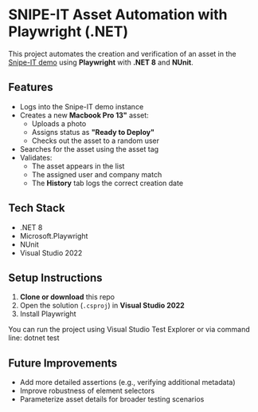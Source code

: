 # SNIPE-IT Asset Automation with Playwright (.NET)

This project automates the creation and verification of an asset in the [Snipe-IT demo](https://demo.snipeitapp.com) using **Playwright** with **.NET 8** and **NUnit**.

## Features
- Logs into the Snipe-IT demo instance
- Creates a new **Macbook Pro 13"** asset:
  - Uploads a photo
  - Assigns status as **"Ready to Deploy"**
  - Checks out the asset to a random user
- Searches for the asset using the asset tag
- Validates:
  - The asset appears in the list
  - The assigned user and company match
  - The **History** tab logs the correct creation date

## Tech Stack
- .NET 8
- Microsoft.Playwright
- NUnit
- Visual Studio 2022

## Setup Instructions
1. **Clone or download** this repo
2. Open the solution (`.csproj`) in **Visual Studio 2022**
3. Install Playwright

You can run the project using Visual Studio Test Explorer or via command line: dotnet test

## Future Improvements
- Add more detailed assertions (e.g., verifying additional metadata)
- Improve robustness of element selectors
- Parameterize asset details for broader testing scenarios
